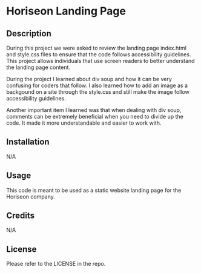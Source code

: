 # Horiseon Landing Page

## Description

During this project we were asked to review the landing page index.html and style.css files to ensure that the code follows accessibility guidelines. This project allows individuals that use screen readers to better understand the landing page content. 

During the project I learned about div soup and how it can be very confusing for coders that follow. I also learned how to add an image as a backgound on a site through the style.css and still make the image follow accessibility guidelines. 

Another important item I learned was that when dealing with div soup, comments can be extremely beneficial when you need to divide up the code. It made it more understandable and easier to work with.  

## Installation

N/A

## Usage

This code is meant to be used as a static website landing page for the Horiseon company. 

## Credits

N/A

## License

Please refer to the LICENSE in the repo.